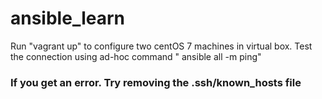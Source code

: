 # ansible_learn
Run "vagrant up" to configure two centOS 7 machines in virtual box.
Test the connection using ad-hoc command " ansible all -m ping"
### If you get an error. Try removing the .ssh/known_hosts file ###
